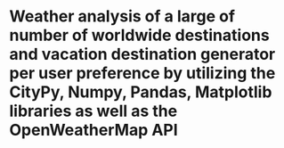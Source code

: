 # Weather analysis of a large of number of worldwide destinations and vacation destination generator per user preference by utilizing the CityPy, Numpy, Pandas, Matplotlib libraries as well as the OpenWeatherMap API
